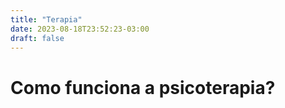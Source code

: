```yaml
---
title: "Terapia"
date: 2023-08-18T23:52:23-03:00
draft: false 
---
```


# Como funciona a psicoterapia?
